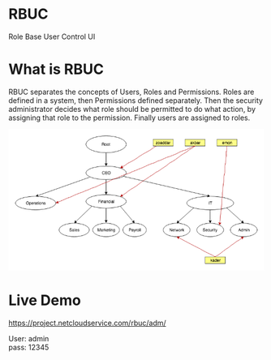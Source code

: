 # RBUC
Role Base User Control UI

# What is RBUC
RBUC separates the concepts of Users, Roles and Permissions. Roles are defined in a system, then Permissions defined separately. Then the security administrator decides what role should be permitted to do what action, by assigning that role to the permission. Finally users are assigned to roles.

![alt text](https://github.com/zoaddar/RBUC/blob/master/Final-Project/rbuc.png)


# Live Demo
https://project.netcloudservice.com/rbuc/adm/

User: admin <br/>
pass: 12345
